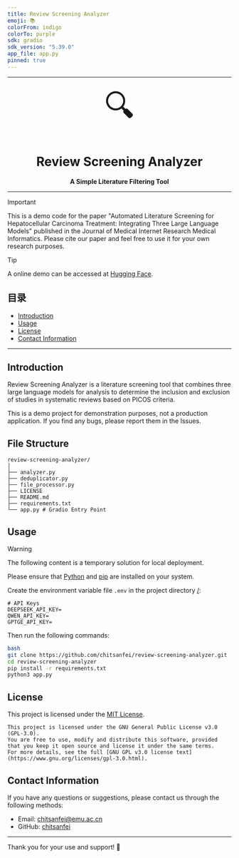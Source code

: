 ```yaml
---
title: Review Screening Analyzer
emoji: 📚
colorFrom: indigo
colorTo: purple
sdk: gradio
sdk_version: "5.39.0"
app_file: app.py
pinned: true
---
```


<div align="center">
    <hr>
    <div style="font-size: 5em">🔍</div>
    <h1>Review Screening Analyzer</h1>
    <b>A Simple Literature Filtering Tool</b>
</div>

---

> [!important]
> This is a demo code for the paper "Automated Literature Screening for Hepatocellular Carcinoma Treatment: Integrating Three Large Language Models" published in the Journal of Medical Internet Research Medical Informatics. Please cite our paper and feel free to use it for your own research purposes.

> [!tip]
> A online demo can be accessed at [Hugging Face](https://huggingface.co/spaces/chitsanfei/review-screening-analyzer).

## 目录

- [Introduction](#Introduction)
- [Usage](#usage)
- [License](#license)
- [Contact Information](#contact-information)

---

## Introduction

Review Screening Analyzer is a literature screening tool that combines three large language models for analysis to determine the inclusion and exclusion of studies in systematic reviews based on PICOS criteria. 

This is a demo project for demonstration purposes, not a production application. If you find any bugs, please report them in the Issues.


## File Structure
```
review-screening-analyzer/
│
├── analyzer.py
├── deduplicator.py
├── file_processor.py
├── LICENSE
├── README.md
├── requirements.txt
└── app.py # Gradio Entry Point
```

## Usage

> [!warning]
> The following content is a temporary solution for local deployment.

Please ensure that [Python](https://www.python.org/) and [pip](https://pip.pypa.io/en/stable/) are installed on your system.

Create the environment variable file `.env` in the project directory [/](file:///Users/chitsanfei/Downloads/review-screening-analyzer/README.md):
```
# API Keys
DEEPSEEK_API_KEY=
QWEN_API_KEY=
GPTGE_API_KEY=
```

Then run the following commands:
```bash
bash
git clone https://github.com/chitsanfei/review-screening-analyzer.git
cd review-screening-analyzer
pip install -r requirements.txt
python3 app.py
```

## License

This project is licensed under the [MIT License](LICENSE).
```
This project is licensed under the GNU General Public License v3.0 (GPL-3.0).
You are free to use, modify and distribute this software, provided that you keep it open source and license it under the same terms.
For more details, see the full [GNU GPL v3.0 license text](https://www.gnu.org/licenses/gpl-3.0.html).
```

## Contact Information

If you have any questions or suggestions, please contact us through the following methods:

- Email: chitsanfei@emu.ac.cn
- GitHub: [chitsanfei](https://github.com/chitsanfei)

---

Thank you for your use and support! 🌟